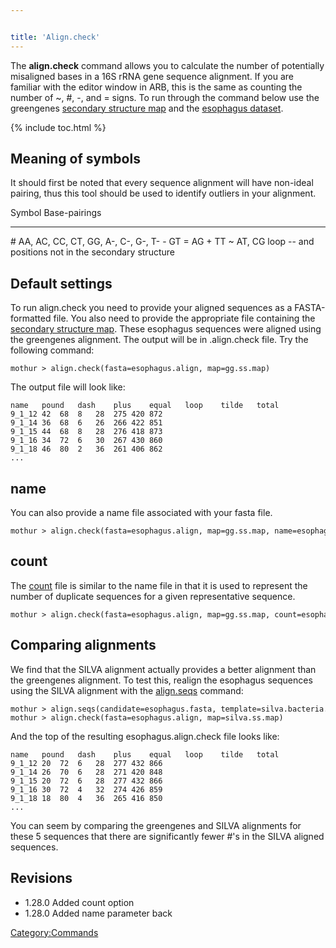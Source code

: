 ```yaml
---


title: 'Align.check'
---
```

The **align.check** command allows you to calculate the number of
potentially misaligned bases in a 16S rRNA gene sequence alignment. If
you are familiar with the editor window in ARB, this is the same as
counting the number of \~, \#, -, and = signs. To run through the
command below use the greengenes [secondary structure
map](secondary_structure_map) and the [ esophagus
dataset](Media:Esophagus.zip).

{% include toc.html %}

## Meaning of symbols

It should first be noted that every sequence alignment will have
non-ideal pairing, thus this tool should be used to identify outliers in
your alignment.

  Symbol   Base-pairings
  -------- --------------------------------------------------
  \#       AA, AC, CC, CT, GG, A-, C-, G-, T-
  \-       GT
  =        AG
  \+       TT
  \~       AT, CG
  loop     \-- and positions not in the secondary structure

## Default settings

To run align.check you need to provide your aligned sequences as a
FASTA-formatted file. You also need to provide the appropriate file
containing the [secondary structure
map](secondary_structure_map). These esophagus sequences were
aligned using the greengenes alignment. The output will be in
.align.check file. Try the following command:

    mothur > align.check(fasta=esophagus.align, map=gg.ss.map)

The output file will look like:

    name   pound   dash    plus    equal   loop    tilde   total
    9_1_12 42  68  8   28  275 420 872
    9_1_14 36  68  6   26  266 422 851
    9_1_15 44  68  8   28  276 418 873
    9_1_16 34  72  6   30  267 430 860
    9_1_18 46  80  2   36  261 406 862
    ...

## name

You can also provide a name file associated with your fasta file.

    mothur > align.check(fasta=esophagus.align, map=gg.ss.map, name=esophagus.names)

## count

The [ count](Count_File) file is similar to the name file in
that it is used to represent the number of duplicate sequences for a
given representative sequence.

    mothur > align.check(fasta=esophagus.align, map=gg.ss.map, count=esophagus.count_table)

## Comparing alignments

We find that the SILVA alignment actually provides a better alignment
than the greengenes alignment. To test this, realign the esophagus
sequences using the SILVA alignment with the
[align.seqs](align.seqs) command:

    mothur > align.seqs(candidate=esophagus.fasta, template=silva.bacteria.fasta)
    mothur > align.check(fasta=esophagus.align, map=silva.ss.map)

And the top of the resulting esophagus.align.check file looks like:

    name   pound   dash    plus    equal   loop    tilde   total
    9_1_12 20  72  6   28  277 432 866
    9_1_14 26  70  6   28  271 420 848
    9_1_15 20  72  6   28  277 432 866
    9_1_16 30  72  4   32  274 426 859
    9_1_18 18  80  4   36  265 416 850
    ...

You can seem by comparing the greengenes and SILVA alignments for these
5 sequences that there are significantly fewer \#\'s in the SILVA
aligned sequences.

## Revisions

-   1.28.0 Added count option
-   1.28.0 Added name parameter back

[Category:Commands](Category:Commands)

